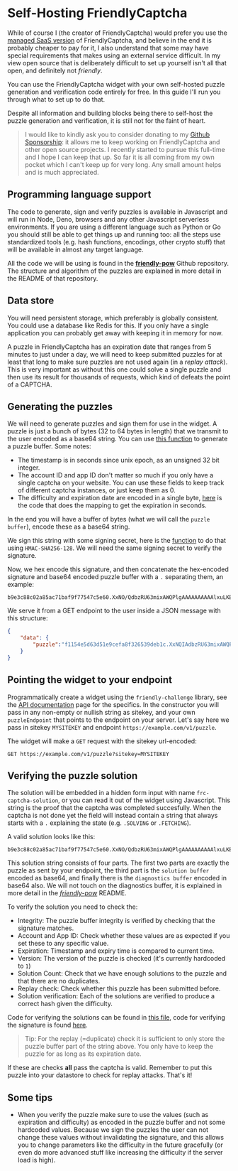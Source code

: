 # Self-Hosting FriendlyCaptcha

While of course I (the creator of FriendlyCaptcha) would prefer you use the [managed SaaS version](https://friendlycaptcha.com) of FriendlyCaptcha, and believe in the end it is probably cheaper to pay for it, I also understand that some may have special requirements that makes using an external service difficult. In my view open source that is deliberately difficult to set up yourself isn't all that open, and definitely not *friendly*.

You can use the FriendlyCaptcha widget with your own self-hosted puzzle generation and verification code entirely for free. In this guide I'll run you through what to set up to do that.

Despite all information and building blocks being there to self-host the puzzle generation and verification, it is still not for the faint of heart.

> I would like to kindly ask you to consider donating to my [Github Sponsorship](https://github.com/sponsors/gzuidhof): it allows me to keep working on FriendlyCaptcha and other open source projects. I recently started to pursue this full-time and I hope I can keep that up. So far it is all coming from my own pocket which I can't keep up for very long. Any small amount helps and is much appreciated. 

## Programming language support
The code to generate, sign and verify puzzles is available in Javascript and will run in Node, Deno, browsers and any other Javascript serverless environments. If you are using a different language such as Python or Go you should still be able to get things up and running too: all the steps use standardized tools (e.g. hash functions, encodings, other crypto stuff) that will be available in almost any target language.

All the code we will be using is found in the [**friendly-pow**](https://github.com/gzuidhof/friendly-pow) Github repository. The structure and algorithm of the puzzles are explained in more detail in the README of that repository.

## Data store
You will need persistent storage, which preferably is globally consistent. You could use a database like Redis for this. If you only have a single application you can probably get away with keeping it in memory for now.

A puzzle in FriendlyCaptcha has an expiration date that ranges from 5 minutes to just under a day, we will need to keep submitted puzzles for at least that long to make sure puzzles are not used again (in a *replay attack*). This is very important as without this one could solve a single puzzle and then use its result for thousands of requests, which kind of defeats the point of a CAPTCHA.

## Generating the puzzles

We will need to generate puzzles and sign them for use in the widget. A puzzle is just a bunch of bytes (32 to 64 bytes in length) that we transmit to the user encoded as a base64 string. You can use [this function](https://github.com/gzuidhof/friendly-pow/blob/master/src/puzzle.ts#L22) to generate a puzzle buffer. Some notes:
* The timestamp is in seconds since unix epoch, as an unsigned 32 bit integer.
* The account ID and app ID don't matter so much if you only have a single captcha on your website. You can use these fields to keep track of different captcha instances, or just keep them as 0.
* The difficulty and expiration date are encoded in a single byte, [here](https://github.com/gzuidhof/friendly-pow/blob/master/src/encoding.ts) is the code that does the mapping to get the expiration in seconds.

In the end you will have a buffer of bytes (what we will call the `puzzle buffer`), encode these as a base64 string.

We sign this string with some signing secret, here is the [function](https://github.com/gzuidhof/friendly-pow/blob/master/src/crypto/signing.ts#L4) to do that using `HMAC-SHA256-128`. We will need the same signing secret to verify the signature.

Now, we hex encode this signature, and then concatenate the hex-encoded signature and base64 encoded puzzle buffer with a `.` separating them, an example:
```
b9e3c88c02a85ac71baf9f77547c5e60.XxNO/QdbzRU63mixAWQPlgAAAAAAAAAAlxuLKBLrVDk=.
```

We serve it from a GET endpoint to the user inside a JSON message with this structure:

```json
{
    "data": {
        "puzzle":"f1154e5d63d51e9cefa8f326539deb1c.XxNQIAdbzRU63mixAWQPlgAAAAAAAAAAGfu+UdipDx0="
    }
}
```

## Pointing the widget to your endpoint
Programmatically create a widget using the `friendly-challenge` library, see the [API documentation](/api) page for the specifics. In the constructor you will pass in any non-empty or nullish string as sitekey, and your own `puzzleEndpoint` that points to the endpoint on your server. Let's say here we pass in sitekey `MYSITEKEY` and endpoint `https://example.com/v1/puzzle`.

The widget will make a `GET` request with the sitekey url-encoded:

```GET https://example.com/v1/puzzle?sitekey=MYSITEKEY```


## Verifying the puzzle solution
The solution will be embedded in a hidden form input with name `frc-captcha-solution`, or you can read it out of the widget using Javascript. This string is the proof that the captcha was completed succesfully. When the captcha is not done yet the field will instead contain a string that always starts with a `.` explaining the state (e.g. `.SOLVING` or `.FETCHING`).

A valid solution looks like this:
```
b9e3c88c02a85ac71baf9f77547c5e60.XxNO/QdbzRU63mixAWQPlgAAAAAAAAAAlxuLKBLrVDk=.AAAAAPpyCgABAAAA4KUHAAIAAAA0+goAAwAAAMfRBAAEAAAAC2QKAAUAAACbOwEABgAAAO0zBQAHAAAAaPcMAAgAAACnvg0ACQAAADu5CAAKAAAAgm8CAAsAAAD6CwcADAAAAIP7DQANAAAA1boDAA4AAAAOuQAA.AgAB
```

This solution string consists of four parts. The first two parts are exactly the puzzle as sent by your endpoint, the third part is the `solution buffer` encoded as base64, and finally there is the `diagnostics buffer` encoded in base64 also. We will not touch on the diagnostics buffer, it is explained in more detail in the [*friendly-pow*](https://github.com/gzuidhof/friendly-pow) README.

To verify the solution you need to check the:

* Integrity: The puzzle buffer integrity is verified by checking that the signature matches.
* Account and App ID: Check whether these values are as expected if you set these to any specific value.
* Expiration: Timestamp and expiry time is compared to current time.
* Version: The version of the puzzle is checked (it's currently hardcoded to `1`)
* Solution Count: Check that we have enough solutions to the puzzle and that there are no duplicates.
* Replay check: Check whether this puzzle has been submitted before.
* Solution verification: Each of the solutions are verified to produce a correct hash given the difficulty.

Code for verifying the solutions can be found in [this file](https://github.com/gzuidhof/friendly-pow/blob/master/src/verification.ts#L8), code for verifying the signature is found [here](https://github.com/gzuidhof/friendly-pow/blob/master/src/crypto/signing.ts#L13).

> Tip: For the replay (=duplicate) check it is sufficient to only store the puzzle buffer part of the string above. You only have to keep the puzzle for as long as its expiration date.

If these are checks **all** pass the captcha is valid. Remember to put this puzzle into your datastore to check for replay attacks. That's it!

## Some tips
* When you verify the puzzle make sure to use the values (such as expiration and difficulty) as encoded in the puzzle buffer and not some hardcoded values. Because we sign the puzzles the user can not change these values without invalidating the signature, and this allows you to change parameters like the difficulty in the future gracefully (or even do more advanced stuff like increasing the difficulty if the server load is high).